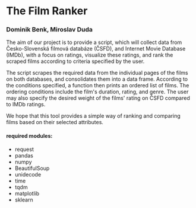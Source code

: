 # The Film Ranker
### Dominik Benk, Miroslav Duda

The aim of our project is to provide a script, which will collect data from Česko-Slovenská filmová databáze (ČSFD), and Internet Movie Database (IMDb), with a focus on ratings, visualize these ratings, and rank the scraped films according to criteria specified by the user.

The script scrapes the required data from the individual pages of the films on both databases, and consolidates them into a data frame. According to the conditions specified, a function then prints an ordered list of films. The ordering conditions include the film's duration, rating, and genre. The user may also specify the desired weight of the films' rating on ČSFD compared to IMDb ratings.

We hope that this tool provides a simple way of ranking and comparing films based on their selected attributes.


#### required modules: 
* request
* pandas
* numpy
* BeautifulSoup
* unidecode
* time
* tqdm 
* matplotlib
* sklearn
